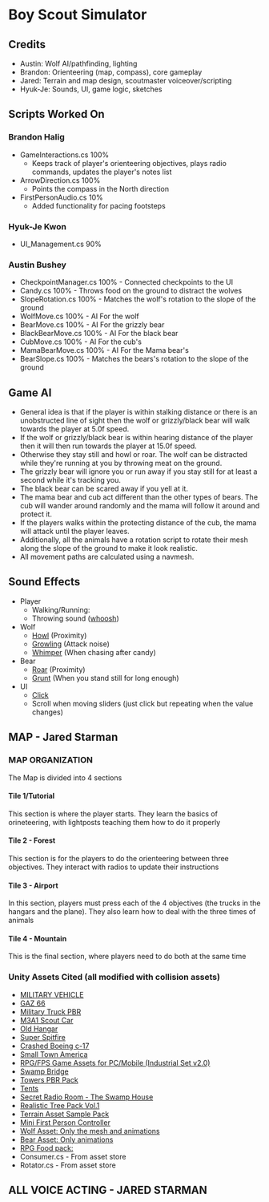 # Boy Scout Simulator
## Credits
- Austin: Wolf AI/pathfinding, lighting
- Brandon: Orienteering (map, compass), core gameplay
- Jared: Terrain and map design, scoutmaster voiceover/scripting
- Hyuk-Je: Sounds, UI, game logic, sketches

## Scripts Worked On
### Brandon Halig
- GameInteractions.cs 100%
    - Keeps track of player's orienteering objectives, plays radio commands, updates the player's notes list
- ArrowDirection.cs 100%
    - Points the compass in the North direction
- FirstPersonAudio.cs 10%
    - Added functionality for pacing footsteps

### Hyuk-Je Kwon
- UI_Management.cs 90%

### Austin Bushey
- CheckpointManager.cs 100% - Connected checkpoints to the UI
- Candy.cs 100% - Throws food on the ground to distract the wolves
- SlopeRotation.cs 100% - Matches the wolf's rotation to the slope of the ground
- WolfMove.cs 100% - AI For the wolf
- BearMove.cs 100% - AI For the grizzly bear
- BlackBearMove.cs 100% - AI For the black bear
- CubMove.cs 100% - AI For the cub's
- MamaBearMove.cs 100% - AI For the Mama bear's
- BearSlope.cs 100% - Matches the bears's rotation to the slope of the ground

## Game AI
- General idea is that if the player is within stalking distance or there is an unobstructed line of sight then the wolf or grizzly/black bear will walk towards the player at 5.0f speed.
- If the wolf or grizzly/black bear is within hearing distance of the player then it will then run towards the player at 15.0f speed.
- Otherwise they stay still and howl or roar. The wolf can be distracted while they're running at you by throwing meat on the ground.
- The grizzly bear will ignore you or run away if you stay still for at least a second while it's tracking you.
- The black bear can be scared away if you yell at it.
- The mama bear and cub act different than the other types of bears. The cub will wander around randomly and the mama will follow it around and protect it.
- If the players walks within the protecting distance of the cub, the mama will attack until the player leaves.
- Additionally, all the animals have a rotation script to rotate their mesh along the slope of the ground to make it look realistic.
- All movement paths are calculated using a navmesh.

## Sound Effects
- Player
    - Walking/Running:
    - Throwing sound ([whoosh](https://www.youtube.com/watch?v=woxWw37zRVc))
- Wolf
    - [Howl](https://www.youtube.com/watch?v=jJYwipRvS5Y) (Proximity)
    - [Growling](https://www.youtube.com/watch?v=E7Iia8DUxrc) (Attack noise)
    - [Whimper](https://www.youtube.com/watch?v=LUql_PGq3is) (When chasing after candy)
- Bear
    - [Roar](https://www.youtube.com/watch?v=FAglo3Ohpes) (Proximity)
    - [Grunt](https://www.youtube.com/watch?v=EL9AtDgfzNc) (When you stand still for long enough)
- UI
    - [Click](https://www.youtube.com/watch?v=vzfqwCu2hi4)
    - Scroll when moving sliders (just click but repeating when the value changes)

## MAP - Jared Starman
### MAP ORGANIZATION
The Map is divided into 4 sections
#### Tile 1/Tutorial
This section is where the player starts. They learn the basics of orineteering, with lightposts teaching them how to do it properly

#### Tile 2 - Forest
This section is for the players to do the orienteering between three objectives. They interact with radios to update their instructions

#### Tile 3 - Airport
In this section, players must press each of the 4 objectives (the trucks in the hangars and the plane). They also learn how to deal with the three times of animals

#### Tile 4 - Mountain
This is the final section, where players need to do both at the same time

### Unity Assets Cited (all modified with collision assets)
- [MILITARY VEHICLE](https://assetstore.unity.com/packages/3d/vehicles/land/military-vehicle-9225)
- [GAZ 66](https://assetstore.unity.com/publishers/2837)
- [Military Truck PBR](https://assetstore.unity.com/packages/3d/vehicles/land/military-truck-pbr-41450)
- [M3A1 Scout Car](https://assetstore.unity.com/packages/3d/vehicles/land/m3a1-scout-car-53149)
- [Old Hangar](https://assetstore.unity.com/packages/3d/environments/historic/old-hangar-119037)
- [Super Spitfire](https://assetstore.unity.com/packages/3d/vehicles/air/super-spitfire-53217)
- [Crashed Boeing c-17](https://assetstore.unity.com/packages/3d/environments/industrial/crashed-boeing-c-17-globemaster-iii-133633)
- [Small Town America](https://assetstore.unity.com/packages/3d/small-town-america-streets-free-59759)
- [RPG/FPS Game Assets for PC/Mobile (Industrial Set v2.0)](https://assetstore.unity.com/packages/3d/environments/industrial/rpg-fps-game-assets-for-pc-mobile-industrial-set-v2-0-86679)
- [Swamp Bridge](https://assetstore.unity.com/packages/3d/props/exterior/swamp-bridge-71515)
- [Towers PBR Pack](https://assetstore.unity.com/packages/3d/environments/towers-pbr-pack-95705)
- [Tents](https://assetstore.unity.com/packages/3d/environments/towers-pbr-pack-95705)
- [Secret Radio Room - The Swamp House](https://assetstore.unity.com/packages/3d/environments/secret-radio-room-the-swamp-house-155339)
- [Realistic Tree Pack Vol.1](https://assetstore.unity.com/packages/3d/vegetation/trees/realistic-tree-pack-vol-1-50418)
- [Terrain Asset Sample Pack](https://assetstore.unity.com/packages/3d/environments/landscapes/terrain-sample-asset-pack-145808)
- [Mini First Person Controller](https://assetstore.unity.com/packages/tools/input-management/mini-first-person-controller-174710)
- [Wolf Asset: Only the mesh and animations](https://assetstore.unity.com/packages/3d/characters/animals/wolf-animated-45505)
- [Bear Asset: Only animations](https://assetstore.unity.com/packages/3d/characters/animals/free-stylized-bear-rpg-forest-animal-228910)
- [RPG Food pack:](https://assetstore.unity.com/packages/3d/props/food/rpg-food-drinks-pack-121067)
- Consumer.cs - From asset store
- Rotator.cs - From asset store

## ALL VOICE ACTING - JARED STARMAN

